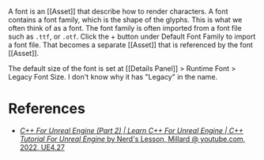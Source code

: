 A font is an [[Asset]] that describe how to render characters.
A font contains a font family, which is the shape of the glyphs.
This is what we often think of as a font.
The font family is often imported from a font file such as `.ttf`, or `.otf`.
Click the + button under Default Font Family to import a font file.
That becomes a separate [[Asset]] that is referenced by the font [[Asset]].

The default size of the font is set at [[Details Panel]] > Runtime Font > Legacy Font Size.
I don't know why it has "Legacy" in the name.

# References

- [_C++ For Unreal Engine (Part 2) | Learn C++ For Unreal Engine | C++ Tutorial For Unreal Engine_ by Nerd's Lesson, Millard @ youtube.com, 2022, UE4.27](https://youtu.be/IYJwU-rB2jA?t=12205)
